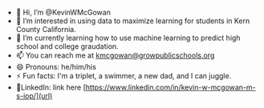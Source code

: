 - 👋 Hi, I’m @KevinWMcGowan
- 👀 I’m interested in using data to maximize learning for students in Kern County California. 
- 🌱 I’m currently learning how to use machine learning to predict high school and college graudation.
- 📫 You can reach me at kmcgowan@growpublicschools.org
- 😄 Pronouns: he/him/his
- ⚡ Fun facts: I'm a triplet, a swimmer, a new dad, and I can juggle.
- 🤝LinkedIn: link here [https://www.linkedin.com/in/kevin-w-mcgowan-m-s-iop/](url)
